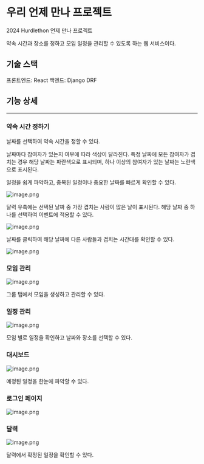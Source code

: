 # 우리 언제 만나 프로젝트 
2024 Hurdlethon 언제 만나 프로젝트

약속 시간과 장소를 정하고 모임 일정을 관리할 수 있도록 하는 웹 서비스이다.

## 기술 스택

프론트엔드: React 
백엔드: Django DRF

## 기능 상세

---

### **약속 시간 정하기**

날짜를 선택하여 약속 시간을 정할 수 있다. 

날짜마다 참여자가 있는지 여부에 따라 색상이 달라진다. 특정 날짜에 모든 참여자가 겹치는 경우 해당 날짜는 파란색으로 표시되며, 하나 이상의 참여자가 있는 날짜는 노란색으로 표시된다.

일정을 쉽게 파악하고, 중복된 일정이나 중요한 날짜를 빠르게 확인할 수 있다.

![image.png](https://prod-files-secure.s3.us-west-2.amazonaws.com/3134a9e4-4884-49ae-ba0c-09f9a1cd2355/01203f97-5313-4af5-9fef-8acacc7d2d0d/image.png)

달력 우측에는 선택된 날짜 중 가장 겹치는 사람이 많은 날이 표시된다. 해당 날짜 중 하나를 선택하여 이벤트에 적용할 수 있다.

![image.png](https://prod-files-secure.s3.us-west-2.amazonaws.com/3134a9e4-4884-49ae-ba0c-09f9a1cd2355/a5e60540-80e9-4304-9c95-c37816492ec7/image.png)

날짜를 클릭하여 해당 날짜에 다른 사람들과 겹치는 시간대를 확인할 수 있다. 

![image.png](https://prod-files-secure.s3.us-west-2.amazonaws.com/3134a9e4-4884-49ae-ba0c-09f9a1cd2355/ff6c7bd3-a9f8-4810-972d-b16cd9cf3a4c/image.png)

### 모임 관리

![image.png](https://prod-files-secure.s3.us-west-2.amazonaws.com/3134a9e4-4884-49ae-ba0c-09f9a1cd2355/a8488d63-ed39-4196-a98a-1957f45e26f4/image.png)

그룹 탭에서 모임을 생성하고 관리할 수 있다.

### 일정 관리

![image.png](https://prod-files-secure.s3.us-west-2.amazonaws.com/3134a9e4-4884-49ae-ba0c-09f9a1cd2355/8961c985-930b-45c0-a4d6-b03a9c288919/image.png)

모임 별로 일정을 확인하고 날짜와 장소를 선택할 수 있다.

### 대시보드

![image.png](https://prod-files-secure.s3.us-west-2.amazonaws.com/3134a9e4-4884-49ae-ba0c-09f9a1cd2355/0144a10b-b3df-4c6c-a5e4-1b40b098d8c9/image.png)

예정된 일정을 한눈에 파악할 수 있다.

### 로그인 페이지

![image.png](https://prod-files-secure.s3.us-west-2.amazonaws.com/3134a9e4-4884-49ae-ba0c-09f9a1cd2355/bf2097ef-800b-4d30-8107-80d59ccc4648/image.png)

### 달력

![image.png](https://prod-files-secure.s3.us-west-2.amazonaws.com/3134a9e4-4884-49ae-ba0c-09f9a1cd2355/6760a37e-42a0-4786-9bc5-94316f2ca83e/image.png)

달력에서 확정된 일정을 확인할 수 있다.
